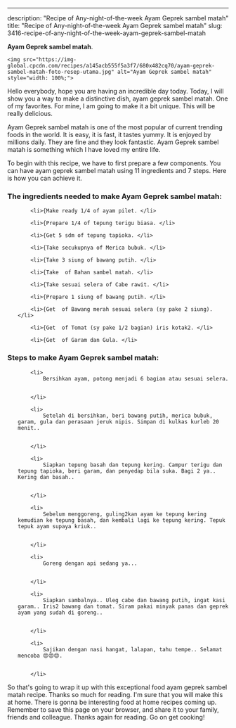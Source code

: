 ---
description: "Recipe of Any-night-of-the-week Ayam Geprek sambel matah"
title: "Recipe of Any-night-of-the-week Ayam Geprek sambel matah"
slug: 3416-recipe-of-any-night-of-the-week-ayam-geprek-sambel-matah

<p>
	<strong>Ayam Geprek sambel matah</strong>. 
	
</p>
<p>
	
	<img src="https://img-global.cpcdn.com/recipes/a145acb555f5a3f7/680x482cq70/ayam-geprek-sambel-matah-foto-resep-utama.jpg" alt="Ayam Geprek sambel matah" style="width: 100%;">
	
	
</p>
<p>
	Hello everybody, hope you are having an incredible day today. Today, I will show you a way to make a distinctive dish, ayam geprek sambel matah. One of my favorites. For mine, I am going to make it a bit unique. This will be really delicious.
</p>
	
<p>
	Ayam Geprek sambel matah is one of the most popular of current trending foods in the world. It is easy, it is fast, it tastes yummy. It is enjoyed by millions daily. They are fine and they look fantastic. Ayam Geprek sambel matah is something which I have loved my entire life.
</p>
<p>
	
</p>

<p>
To begin with this recipe, we have to first prepare a few components. You can have ayam geprek sambel matah using 11 ingredients and 7 steps. Here is how you can achieve it.
</p>

<h3>The ingredients needed to make Ayam Geprek sambel matah:</h3>

<ol>
	
		<li>{Make ready 1/4 of ayam pilet. </li>
	
		<li>{Prepare 1/4 of tepung terigu biasa. </li>
	
		<li>{Get 5 sdm of tepung tapioka. </li>
	
		<li>{Take secukupnya of Merica bubuk. </li>
	
		<li>{Take 3 siung of bawang putih. </li>
	
		<li>{Take  of Bahan sambel matah. </li>
	
		<li>{Take sesuai selera of Cabe rawit. </li>
	
		<li>{Prepare 1 siung of bawang putih. </li>
	
		<li>{Get  of Bawang merah sesuai selera (sy pake 2 siung). </li>
	
		<li>{Get  of Tomat (sy pake 1/2 bagian) iris kotak2. </li>
	
		<li>{Get  of Garam dan Gula. </li>
	
</ol>
<p>
	
</p>

<h3>Steps to make Ayam Geprek sambel matah:</h3>

<ol>
	
		<li>
			Bersihkan ayam, potong menjadi 6 bagian atau sesuai selera.
			
			
		</li>
	
		<li>
			Setelah di bersihkan, beri bawang putih, merica bubuk, garam, gula dan perasaan jeruk nipis. Simpan di kulkas kurleb 20 menit..
			
			
		</li>
	
		<li>
			Siapkan tepung basah dan tepung kering. Campur terigu dan tepung tapioka, beri garam, dan penyedap bila suka. Bagi 2 ya.. Kering dan basah..
			
			
		</li>
	
		<li>
			Sebelum menggoreng, guling2kan ayam ke tepung kering kemudian ke tepung basah, dan kembali lagi ke tepung kering. Tepuk tepuk ayam supaya kriuk..
			
			
		</li>
	
		<li>
			Goreng dengan api sedang ya...
			
			
		</li>
	
		<li>
			Siapkan sambalnya.. Uleg cabe dan bawang putih, ingat kasi garam.. Iris2 bawang dan tomat. Siram pakai minyak panas dan geprek ayam yang sudah di goreng..
			
			
		</li>
	
		<li>
			Sajikan dengan nasi hangat, lalapan, tahu tempe.. Selamat mencoba 😍😍😍.
			
			
		</li>
	
</ol>

<p>
	
</p>

<p>
	So that's going to wrap it up with this exceptional food ayam geprek sambel matah recipe. Thanks so much for reading. I'm sure that you will make this at home. There is gonna be interesting food at home recipes coming up. Remember to save this page on your browser, and share it to your family, friends and colleague. Thanks again for reading. Go on get cooking!
</p>
